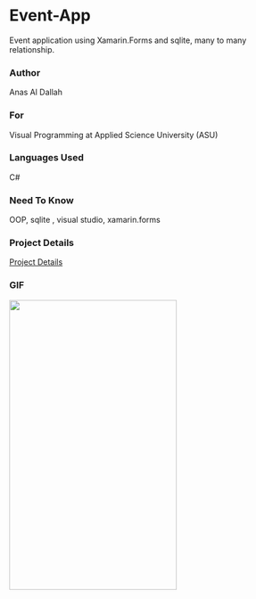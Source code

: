 # Event-App
Event application using Xamarin.Forms and sqlite, many to many relationship.
### Author
Anas Al Dallah
### For
Visual Programming at Applied Science University (ASU)
### Languages Used
C# 
### Need To Know
OOP, sqlite , visual studio, xamarin.forms

### Project Details
[Project Details](https://github.com/anasdallah/Event-App/blob/master/Project%20Details.docx)
### GIF

<img src="https://github.com/anasdallah/Event-App/blob/master/GIF%20EventApp.gif"  width="300" height="520" />

